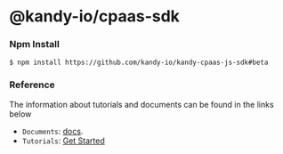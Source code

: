 @kandy-io/cpaas-sdk
========

### Npm Install

`$ npm install https://github.com/kandy-io/kandy-cpaas-js-sdk#beta`

### Reference

The information about tutorials and documents can be found in the links below

* `Documents`: [docs](https://kandy-io.github.io/kandy-cpaas-js-sdk/docs).
* `Tutorials`:  [Get Started](https://kandy-io.github.io/kandy-cpaas-js-sdk/tutorials/?KANDYFQDN=oauth-cpaas.att.com#/Get%20Started)





